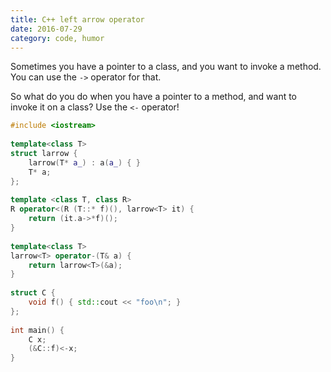 ```yaml
---
title: C++ left arrow operator
date: 2016-07-29
category: code, humor
---
```


Sometimes you have a pointer to a class, and you want to invoke a method. You can use the `->` operator for that.

So what do you do when you have a pointer to a method, and want to invoke it on a class? Use the `<-` operator!

```cpp
#include <iostream>
 
template<class T>
struct larrow {
    larrow(T* a_) : a(a_) { }
    T* a;
};
 
template <class T, class R>
R operator<(R (T::* f)(), larrow<T> it) {
    return (it.a->*f)();
}
 
template<class T>
larrow<T> operator-(T& a) {
    return larrow<T>(&a);
}
 
struct C {
    void f() { std::cout << "foo\n"; }    
};
 
int main() {
    C x;
    (&C::f)<-x;
}
```
